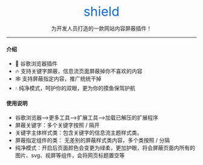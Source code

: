 <p align="center">
  <spen style="font-size: 34px;color:#0969da;">shield</spen>
</p>
<p align="center">为开发人员打造的一款网站内容屏蔽插件！</p>

---

#### 介绍

- 📡 谷歌浏览器插件
- 🔥 支持关键字屏蔽，信息流页面屏蔽掉你不喜欢的内容
- 🕸️ 支持屏蔽指定内容，推广统统干掉
- 💧 纯净模式，呵护你的双眼，更为你的摸鱼保驾护航

#### 使用说明

- 谷歌浏览器-->更多工具-->扩展工具-->加载已解压的扩展程序
- 屏蔽关键字：多个关键字按照 / 隔开
- 关键字主体样式类：包含关键字的信息流主题样式类。
- 屏蔽指定组件的类： 无差别的屏蔽样式类内容，多个类按照 / 分隔
- 纯净模式：开启后页面颜色会变更为绿柔，更加护眼，将会屏蔽页面内所有的图片、svg、视屏等组件，会将网页标题置空等
